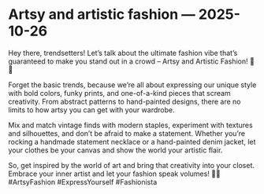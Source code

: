 # Artsy and artistic fashion — 2025-10-26

Hey there, trendsetters! Let’s talk about the ultimate fashion vibe that’s guaranteed to make you stand out in a crowd – Artsy and Artistic Fashion! 🎨👗

Forget the basic trends, because we’re all about expressing our unique style with bold colors, funky prints, and one-of-a-kind pieces that scream creativity. From abstract patterns to hand-painted designs, there are no limits to how artsy you can get with your wardrobe.

Mix and match vintage finds with modern staples, experiment with textures and silhouettes, and don’t be afraid to make a statement. Whether you’re rocking a handmade statement necklace or a hand-painted denim jacket, let your clothes be your canvas and show the world your artistic flair.

So, get inspired by the world of art and bring that creativity into your closet. Embrace your inner artist and let your fashion speak volumes! 🎨✨ #ArtsyFashion #ExpressYourself #Fashionista